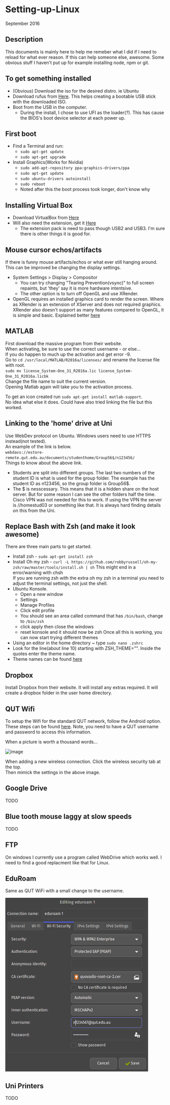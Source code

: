 # Setting-up-Linux
September 2016
## Description 
This documents is mainly here to help me remeber what I did if I need to reload for what ever reason.  If this can help someone else, awesome.  Some obvious stuff I haven't put up for example installing node, npm or git.

## To get something installed
* (Obvious) Download the iso for the desired distro.  ie Ubuntu
* Download rufus from [Here](https://rufus.akeo.ie/).  This helps creating a bootable USB stick with the downloaded ISO.
* Boot from the USB in the computer.  
  * During the install, I chose to use UFI as the loader(?).  This has cause the BIOS's boot device selector at each power up.  

## First boot
* Find a Terminal and run:
  * `sudo apt-get update`
  * `sudo apt-get upgrade`
* Install Graphics(Works for Nvidia)
  * `sudo add-apt-repository ppa:graphics-drivers/ppa`
  * `sudo apt-get update`
  * `sudo ubuntu-drivers autoinstall`
  * `sudo reboot`
  * Noted after this the boot process took longer, don't know why

## Installing Virtual Box 
* Download VirtualBox from [Here](https://www.virtualbox.org/wiki/Linux_Downloads)
* Will also need the extension, get it [Here](https://www.virtualbox.org/wiki/Downloads)
  * The extension pack is need to pass though USB2 and USB3.  I'm sure there is other things it is good for.

## Mouse cursor echos/artifacts
If there is funny mouse artifacts/echos or what ever still hanging around.  This can be improved be changing the display settings.
* System Settings > Display > Compositor
  * You can try changing "Tearing Prevention(vsync)" to full screen repaints, but 'they' say it is more hardware intentsive.
  * The other option is to turn off OpenGL and use XRender.
* OpenGL requires an installed graphics card to render the screen.  Where as XRender is an extension of XServer and does not required graphics.  XRender also doesn't support as many features compared to OpenGL, it is simple and basic.  Explained better [here](http://stackoverflow.com/questions/22318322/what-is-the-difference-between-opengl-and-xrender-in-kde-desktop-effects)

## MATLAB
First download the massive program from their website.  
When activating, be sure to use the correct username - or else...  
If you do happen to much up the activation and get error -9.  
Go to `cd /usr/local/MATLAB/R2016a/licenses/` and rename the license file with root.  
`sudo mv license_System-One_31_R2016a.lic license_System-One_31_R2016a.licbk`  
Change the file name to suit the current version.  
Opening Matlab again will take you to the activation process.  

To get an icon created run `sudo apt-get install matlab-support`.  
No idea what else it does.  Could have also tried linking the file but this worked.

## Linking to the 'home' drive at Uni
Use WebDev protocol on Ubuntu. Windows users need to use HTTPS instead(not tested).  
An example of the link is below.  
`webdavs://estore-remote.qut.edu.au/documents/studenthome/Group56$/n123456/`  
Things to know about the above link.  
* Students are split into different groups.  The last two numbers of the student ID is what is used for the group folder.  The example has the student ID as n123456, so the group folder is Group56$.  
* The $ is nesscessary.  This means that it is a hidden share on the host server. But for some reason I can see the other folders half the time.
Cisco VPN was not needed for this to work.  If using the VPN the server is //homestud03 or something like that.  It is always hard finding details on this from the Uni.

## Replace Bash with Zsh (and make it look awesome)
There are three main parts to get started.
* Install zsh - `sudo apt-get install zsh`
* Install Oh my zsh - `curl -L https://github.com/robbyrussell/oh-my-zsh/raw/master/tools/install.sh | sh`
  This might end in a error/warning with chsh  
  If you are running zsh with the extra oh my zsh in a terminal you need to adjust the terminal settings, not just the shell.
* Ubuntu Konsole.  
  * Open a new window
  * Settings
  * Manage Profiles
  * Click edit profile
  * You should see an area called command that has `/bin/bash`, change to `/bin/zsh`
  * click apply then close the windows
  * reset konsole and it should now be zsh
Once all this is working, you can now start trying different themes
* Using an editor in the home directory ~ type `sudo nano .zshrc`
* Look for the line(about line 10) starting with ZSH_THEME="".  Inside the quotes enter the theme name.
* Theme names can be found [here](https://zshthem.es/all/)

## Dropbox
Install Dropbox from their website.  It will install any extras required.
It will create a dropbox folder in the user home directory.

## QUT Wifi
To setup the Wifi for the standard QUT network, follow the Android option.  These steps can be found [here](https://heat.qut.edu.au/HEAT/Default.aspx?Role=SelfService&Scope=SelfService&CommandId=Open&Tab=Knowledge&ItemId=F3F2947927DE43FA8053CDBFB87875A6#1473111243889).  Note, you need to have a QUT username and password to access this information.

When a picture is worth a thousand words...  

![image](QUTWirelessSettings.jpg)  

When adding a new wireless connection. Click the wireless security tab at the top.  
Then mimick the settings in the above image.  

## Google Drive 
TODO

## Blue tooth mouse laggy at slow speeds
TODO

## FTP
On windows I currently use a program called WebDrive which works well.  I need to find a good replacment like that for Linux.

## EduRoam
Same as QUT WiFi with a small change to the username.

![image](eduroamWirelessSettings.png)

## Uni Printers
TODO
